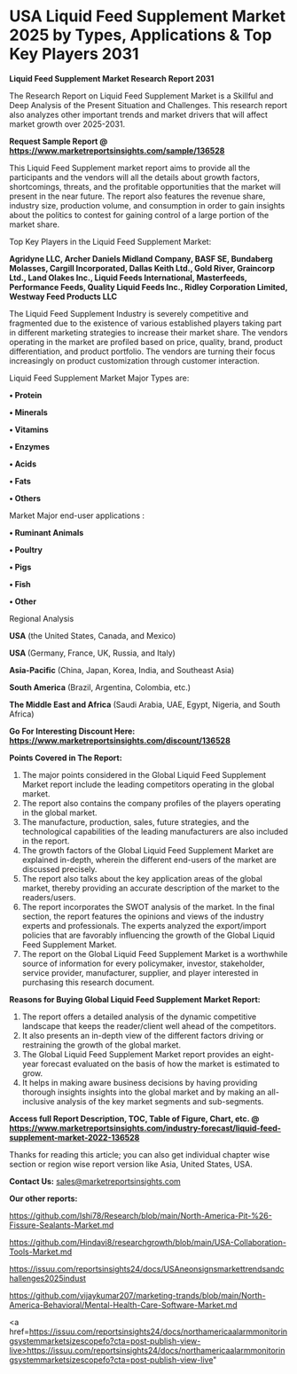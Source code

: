 # USA Liquid Feed Supplement Market 2025 by Types, Applications & Top Key Players 2031

<strong>Liquid Feed Supplement Market Research Report 2031</strong>

The Research Report on Liquid Feed Supplement Market is a Skillful and Deep Analysis of the Present Situation and Challenges. This research report also analyzes other important trends and market drivers that will affect market growth over 2025-2031.

<strong>Request Sample Report @ <a href=https://www.marketreportsinsights.com/sample/136528>https://www.marketreportsinsights.com/sample/136528</a></strong>

This Liquid Feed Supplement market report aims to provide all the participants and the vendors will all the details about growth factors, shortcomings, threats, and the profitable opportunities that the market will present in the near future. The report also features the revenue share, industry size, production volume, and consumption in order to gain insights about the politics to contest for gaining control of a large portion of the market share.

Top Key Players in the Liquid Feed Supplement Market:

<strong>Agridyne LLC, Archer Daniels Midland Company, BASF SE, Bundaberg Molasses, Cargill Incorporated, Dallas Keith Ltd., Gold River, Graincorp Ltd., Land Olakes Inc., Liquid Feeds International, Masterfeeds, Performance Feeds, Quality Liquid Feeds Inc., Ridley Corporation Limited, Westway Feed Products LLC</strong>

The Liquid Feed Supplement Industry is severely competitive and fragmented due to the existence of various established players taking part in different marketing strategies to increase their market share. The vendors operating in the market are profiled based on price, quality, brand, product differentiation, and product portfolio. The vendors are turning their focus increasingly on product customization through customer interaction.

Liquid Feed Supplement Market Major Types are:

<strong>• Protein

• Minerals

• Vitamins

• Enzymes

• Acids

• Fats

• Others</strong>

Market Major end-user applications :

<strong>• Ruminant Animals

• Poultry

• Pigs

• Fish

• Other</strong>

Regional Analysis

</u><strong><b>USA</b></strong> (the United States, Canada, and Mexico)

<strong><b>USA </b></strong>(Germany, France, UK, Russia, and Italy)

<strong><b>Asia-Pacific</b></strong> (China, Japan, Korea, India, and Southeast Asia)

<strong><b>South America</b></strong> (Brazil, Argentina, Colombia, etc.)

<strong><b>The Middle East and Africa</b></strong> (Saudi Arabia, UAE, Egypt, Nigeria, and South Africa)

<strong>Go For Interesting Discount Here: <a href=https://www.marketreportsinsights.com/discount/136528>https://www.marketreportsinsights.com/discount/136528</a></strong>

<strong>Points Covered in The Report:</strong>
<ol>
  <li>The major points considered in the Global Liquid Feed Supplement Market report include the leading competitors operating in the global market.</li>
  <li>The report also contains the company profiles of the players operating in the global market.</li>
  <li>The manufacture, production, sales, future strategies, and the technological capabilities of the leading manufacturers are also included in the report.</li>
  <li>The growth factors of the Global Liquid Feed Supplement Market are explained in-depth, wherein the different end-users of the market are discussed precisely.</li>
  <li>The report also talks about the key application areas of the global market, thereby providing an accurate description of the market to the readers/users.</li>
  <li>The report incorporates the SWOT analysis of the market. In the final section, the report features the opinions and views of the industry experts and professionals. The experts analyzed the export/import policies that are favorably influencing the growth of the Global Liquid Feed Supplement Market.</li>
  <li>The report on the Global Liquid Feed Supplement Market is a worthwhile source of information for every policymaker, investor, stakeholder, service provider, manufacturer, supplier, and player interested in purchasing this research document.</li>
</ol>
<strong>Reasons for Buying Global Liquid Feed Supplement Market Report:</strong>

<ol>
  <li>The report offers a detailed analysis of the dynamic competitive landscape that keeps the reader/client well ahead of the competitors.</li>
  <li>It also presents an in-depth view of the different factors driving or restraining the growth of the global market.</li>
  <li>The Global Liquid Feed Supplement Market report provides an eight-year forecast evaluated on the basis of how the market is estimated to grow.</li>
  <li>It helps in making aware business decisions by having providing thorough insights insights into the global market and by making an all-inclusive analysis of the key market segments and sub-segments.</li>
</ol>
<strong>Access full Report Description, TOC, Table of Figure, Chart, etc. @ <a href=https://www.marketreportsinsights.com/industry-forecast/liquid-feed-supplement-market-2022-136528>https://www.marketreportsinsights.com/industry-forecast/liquid-feed-supplement-market-2022-136528</a></strong>


Thanks for reading this article; you can also get individual chapter wise section or region wise report version like Asia, United States, USA.

<strong>Contact Us:</strong>
sales@marketreportsinsights.com

<strong>Our other reports:</strong>

<a href=https://github.com/Ishi78/Research/blob/main/North-America-Pit-%26-Fissure-Sealants-Market.md>https://github.com/Ishi78/Research/blob/main/North-America-Pit-%26-Fissure-Sealants-Market.md</a>

<a href=https://github.com/Hindavi8/researchgrowth/blob/main/USA-Collaboration-Tools-Market.md>https://github.com/Hindavi8/researchgrowth/blob/main/USA-Collaboration-Tools-Market.md</a>

<a href=https://issuu.com/reportsinsights24/docs/USAneonsignsmarkettrendsandchallenges2025indust>https://issuu.com/reportsinsights24/docs/USAneonsignsmarkettrendsandchallenges2025indust</a>

<a href=https://github.com/vijaykumar207/marketing-trands/blob/main/North-America-Behavioral/Mental-Health-Care-Software-Market.md>https://github.com/vijaykumar207/marketing-trands/blob/main/North-America-Behavioral/Mental-Health-Care-Software-Market.md</a>

<a href=https://issuu.com/reportsinsights24/docs/northamericaalarmmonitoringsystemmarketsizescopefo?cta=post-publish-view-live>https://issuu.com/reportsinsights24/docs/northamericaalarmmonitoringsystemmarketsizescopefo?cta=post-publish-view-live</a>"
